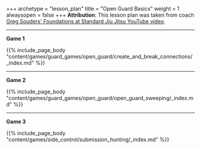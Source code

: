 +++ 
archetype = "lesson_plan" 
title = "Open Guard Basics" 
weight = 1
alwaysopen = false 
+++
**Attribution**: This lesson plan was taken from coach [Greg Souders' Foundations at Standard Jiu Jitsu YouTube video](https://www.youtube.com/watch?v=V4QtQTRwwD0).

---
**Game 1**

{{% include_page_body "content/games/guard_games/open_guard/create_and_break_connections/_index.md" %}}

---
**Game 2**

{{% include_page_body "content/games/guard_games/open_guard/open_guard_sweeping/_index.md" %}}

---
**Game 3**

{{% include_page_body "content/games/side_control/submission_hunting/_index.md" %}}